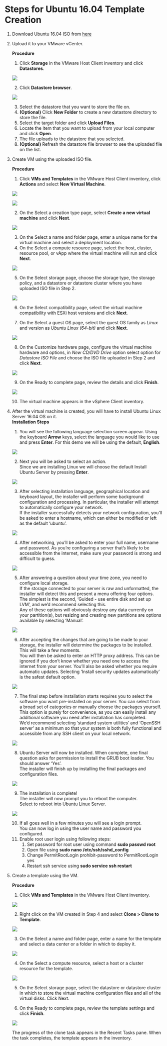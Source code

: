 # Steps for Ubuntu 16.04 Template Creation

1. Download Ubuntu 16.04 ISO from [here](https://releases.ubuntu.com/16.04/ubuntu-16.04.6-desktop-amd64.iso)

2. Upload it to your VMware vCenter.

    **Procedure**  
    1. Click **Storage** in the VMware Host Client inventory and click **Datastores**.  
    
    <p><kbd>
        <img src="../images/prerequisites/vsphere-client-inventory-storage.png">
    </kbd></p>
    
    2. Click **Datastore browser**.  
    
    <p><kbd>
        <img src="../images/prerequisites/datastore-browser1.PNG">
    </kbd></p>
    
    3. Select the datastore that you want to store the file on.  
    4. **(Optional)** Click **New Folder** to create a new datastore directory to store the file.  
    5. Select the target folder and click **Upload Files**.  
    6. Locate the item that you want to upload from your local computer and click **Open**.  
    7. The file uploads to the datastore that you selected.  
    8. **(Optional)** Refresh the datastore file   browser to see the uploaded file on the list.

3. Create VM using the uploaded ISO file.

    **Procedure**  
    1. Click **VMs and Templates** in the VMware Host Client inventory, click **Actions** and select **New Virtual Machine**.  
    
    <p><kbd>
        <img src="../images/prerequisites/vsphere-client-inventory-vm.png">
    </kbd></p>
    
    <p><kbd>
        <img src="../images/prerequisites/vm-creation1.PNG">
    </kbd></p>
    
    2. On the Select a creation type page, select **Create a new virtual machine** and click **Next**.  
    
    <p><kbd>
        <img src="../images/prerequisites/vm-creation2.PNG">
    </kbd></p>
    
    3. On the Select a name and folder page, enter a unique name for the virtual machine and select a deployment location.     
    4. On the Select a compute resource page, select the host, cluster, resource pool, or vApp where the virtual machine will run and click **Next**.  
    
    <p><kbd>
        <img src="../images/prerequisites/vm-creation3.PNG">
    </kbd></p>
    
    5. On the Select storage page, choose the storage type, the storage policy, and a datastore or datastore cluster where you have uploaded ISO file in Step 2. 
    <p><kbd>
        <img src="../images/prerequisites/vm-creation4.PNG">
    </kbd></p> 
    
    6. On the Select compatibility page, select the virtual machine compatibility with ESXi host versions and click **Next**.  
         
    7. On the Select a guest OS page, select the guest OS family as *Linux* and version as *Ubuntu Linux (64-bit)* and click **Next**.  
    
    <p><kbd>
        <img src="../images/prerequisites/vm-creation5.PNG">
    </kbd></p> 
    
    8. On the Customize hardware page, configure the virtual machine hardware and options, in *New CD/DVD Drive* option select option for *Datastore ISO File* and choose the ISO file uploaded in Step 2 and click **Next**.  
    
    <p><kbd>
        <img src="../images/prerequisites/vm-creation6.PNG">
    </kbd></p> 
    
    9. On the Ready to complete page, review the details and click **Finish**.  
    
    <p><kbd>
        <img src="../images/prerequisites/vm-creation7.PNG">
    </kbd></p> 
    
    10. The virtual machine appears in the vSphere Client inventory.  
    
4. After the virtual machine is created, you will have to install Ubuntu Linux Server 16.04 OS on it.  
    **Installation Steps**
    1. You will see the following language selection screen appear. Using the keyboard **Arrow** keys, select the language you would like to use and press **Enter**. For this demo we will be using the default, **English**.
    
    <p><kbd>
        <img src="../images/prerequisites/ubuntu-os-installation/1.PNG">
    </kbd></p>
    
    2. Next you will be asked to select an action.  
    Since we are installing Linux we will choose the default Install Ubuntu Server by pressing **Enter**.
    
    <p><kbd>
        <img src="../images/prerequisites/ubuntu-os-installation/2.PNG">
    </kbd></p>
    
    3. After selecting installation language, geographical location and keyboard layout, the installer will perform some background configuration and processing. In particular, the installer will attempt to automatically configure your network.  
    If the installer successfully detects your network configuration, you’ll be asked to enter a hostname, which can either be modified or left as the default ‘ubuntu’.
    
    <p><kbd>
        <img src="../images/prerequisites/ubuntu-os-installation/3.PNG">
    </kbd></p>
    
    4. After networking, you’ll be asked to enter your full name, username and password. As you’re configuring a server that’s likely to be accessible from the internet, make sure your password is strong and difficult to guess.
    
    <p><kbd>
        <img src="../images/prerequisites/ubuntu-os-installation/4.PNG">
    </kbd></p>
    
    5. After answering a question about your time zone, you need to configure local storage.  
    If the storage connected to your server is raw and unformatted, the installer will detect this and present a menu offering four options. The simplest is the second, ‘Guided - use entire disk and set up LVM’, and we’d recommend selecting this.  
    Any of these options will obviously destroy any data currently on your partition(s), but resizing and creating new partitions are options available by selecting ‘Manual’.
    
    <p><kbd>
        <img src="../images/prerequisites/ubuntu-os-installation/5.PNG">
    </kbd></p>
    
    6. After accepting the changes that are going to be made to your storage, the installer will determine the packages to be installed. This will take a few moments.  
    You will then be asked to enter an HTTP proxy address. This can be ignored if you don’t know whether you need one to access the internet from your server. You’ll also be asked whether you require automatic updates. Selecting ‘Install security updates automatically’ is the safest default option.
    
    <p><kbd>
        <img src="../images/prerequisites/ubuntu-os-installation/6.PNG">
    </kbd></p>
    
    7. The final step before installation starts requires you to select the software you want pre-installed on your server. You can select from a broad set of categories or manually choose the packages yourself. This option is purely for convenience, as you can easily install any additional software you need after installation has completed.  
    We’d recommend selecting ‘standard system utilities’ and ‘OpenSSH server’ as a minimum so that your system is both fully functional and accessible from any SSH client on your local network.
    
    <p><kbd>
        <img src="../images/prerequisites/ubuntu-os-installation/7.PNG">
    </kbd></p>
    
    8. Ubuntu Server will now be installed. When complete, one final question asks for permission to install the GRUB boot loader. You should answer ‘Yes’.  
    The installer will finish up by installing the final packages and configuration files.
    
    <p><kbd>
        <img src="../images/prerequisites/ubuntu-os-installation/8.PNG">
    </kbd></p>
    
    9. The installation is complete!  
    The installer will now prompt you to reboot the computer.  
    Select **<Continue>** to reboot into Ubuntu Linux Server.
    
    <p><kbd>
        <img src="../images/prerequisites/ubuntu-os-installation/9.PNG">
    </kbd></p>
    
    10. If all goes well in a few minutes you will see a login prompt.  
    You can now log in using the user name and password you configured.
    32. Enable root user login using following steps: 
        1. Set password for root user using command **sudo passwd root** 
        2. Open file using **sudo nano /etc/ssh/sshd_config**
        2. Change PermitRootLogin prohibit-password to PermitRootLogin yes 
        3. Restart ssh service using **sudo service ssh restart**
        
5. Create a template using the VM.

    **Procedure**  
    1. Click **VMs and Templates** in the VMware Host Client inventory. 
    
    <p><kbd>
        <img src="../images/prerequisites/vsphere-client-inventory-vm.png">
    </kbd></p>
     
    2. Right click on the VM created in Step 4 and select **Clone > Clone to Template**.
    
    <p><kbd>
        <img src="../images/prerequisites/template1.PNG">
    </kbd></p>
    
    3. On the Select a name and folder page, enter a name for the template and select a data center or a folder in which to deploy it.
    
    <p><kbd>
        <img src="../images/prerequisites/template2.PNG">
    </kbd></p>
    
    4. On the Select a compute resource, select a host or a cluster resource for the template.
    
    <p><kbd>
        <img src="../images/prerequisites/template3.PNG">
    </kbd></p>
    
    5. On the Select storage page, select the datastore or datastore cluster in which to store the virtual machine configuration files and all of the virtual disks. Click Next.
    
    6. On the Ready to complete page, review the template settings and click **Finish**.  
    
     <p><kbd>
        <img src="../images/prerequisites/template4.PNG">
    </kbd></p>
    
    The progress of the clone task appears in the Recent Tasks pane. When the task completes, the template appears in the inventory.